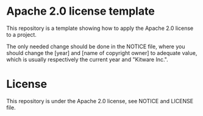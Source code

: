 # Apache 2.0 license template

This repository is a template showing how to apply the Apache 2.0 license to a project.

The only needed change should be done in the NOTICE file, where you should change
the [year] and [name of copyright owner] to adequate value, which is usually respectively 
the current year and "Kitware Inc.".

# License

This repository is under the Apache 2.0 license, see NOTICE and LICENSE file.
